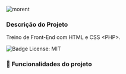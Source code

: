 ![morent](https://user-images.githubusercontent.com/71740181/186669934-ba94bc2e-25aa-423d-a9cc-b842fb0a8bc6.svg)

### Descrição do Projeto

Treino de Front-End com HTML e CSS &lt;PHP>.

![Badge License: MIT](https://img.shields.io/github/license/darlangui/e-commerce?style=for-the-badge)

### :hammer: Funcionalidades do projeto
